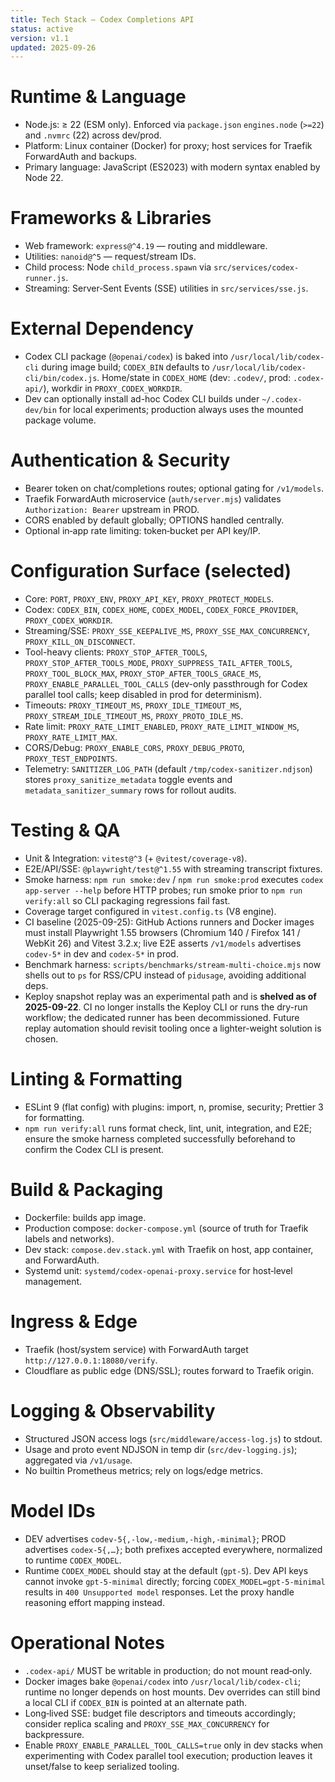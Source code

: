 ```yaml
---
title: Tech Stack — Codex Completions API
status: active
version: v1.1
updated: 2025-09-26
---
```


# Runtime & Language

- Node.js: ≥ 22 (ESM only). Enforced via `package.json` `engines.node` (`>=22`) and `.nvmrc` (22) across dev/prod.
- Platform: Linux container (Docker) for proxy; host services for Traefik ForwardAuth and backups.
- Primary language: JavaScript (ES2023) with modern syntax enabled by Node 22.

# Frameworks & Libraries

- Web framework: `express@^4.19` — routing and middleware.
- Utilities: `nanoid@^5` — request/stream IDs.
- Child process: Node `child_process.spawn` via `src/services/codex-runner.js`.
- Streaming: Server‑Sent Events (SSE) utilities in `src/services/sse.js`.

# External Dependency

- Codex CLI package (`@openai/codex`) is baked into `/usr/local/lib/codex-cli` during image build; `CODEX_BIN` defaults to `/usr/local/lib/codex-cli/bin/codex.js`. Home/state in `CODEX_HOME` (dev: `.codev/`, prod: `.codex-api/`), workdir in `PROXY_CODEX_WORKDIR`.
- Dev can optionally install ad-hoc Codex CLI builds under `~/.codex-dev/bin` for local experiments; production always uses the mounted package volume.

# Authentication & Security

- Bearer token on chat/completions routes; optional gating for `/v1/models`.
- Traefik ForwardAuth microservice (`auth/server.mjs`) validates `Authorization: Bearer` upstream in PROD.
- CORS enabled by default globally; OPTIONS handled centrally.
- Optional in‑app rate limiting: token‑bucket per API key/IP.

# Configuration Surface (selected)

- Core: `PORT`, `PROXY_ENV`, `PROXY_API_KEY`, `PROXY_PROTECT_MODELS`.
- Codex: `CODEX_BIN`, `CODEX_HOME`, `CODEX_MODEL`, `CODEX_FORCE_PROVIDER`, `PROXY_CODEX_WORKDIR`.
- Streaming/SSE: `PROXY_SSE_KEEPALIVE_MS`, `PROXY_SSE_MAX_CONCURRENCY`, `PROXY_KILL_ON_DISCONNECT`.
- Tool-heavy clients: `PROXY_STOP_AFTER_TOOLS`, `PROXY_STOP_AFTER_TOOLS_MODE`, `PROXY_SUPPRESS_TAIL_AFTER_TOOLS`, `PROXY_TOOL_BLOCK_MAX`, `PROXY_STOP_AFTER_TOOLS_GRACE_MS`, `PROXY_ENABLE_PARALLEL_TOOL_CALLS` (dev-only passthrough for Codex parallel tool calls; keep disabled in prod for determinism).
- Timeouts: `PROXY_TIMEOUT_MS`, `PROXY_IDLE_TIMEOUT_MS`, `PROXY_STREAM_IDLE_TIMEOUT_MS`, `PROXY_PROTO_IDLE_MS`.
- Rate limit: `PROXY_RATE_LIMIT_ENABLED`, `PROXY_RATE_LIMIT_WINDOW_MS`, `PROXY_RATE_LIMIT_MAX`.
- CORS/Debug: `PROXY_ENABLE_CORS`, `PROXY_DEBUG_PROTO`, `PROXY_TEST_ENDPOINTS`.
- Telemetry: `SANITIZER_LOG_PATH` (default `/tmp/codex-sanitizer.ndjson`) stores `proxy_sanitize_metadata` toggle events and `metadata_sanitizer_summary` rows for rollout audits.

# Testing & QA

- Unit & Integration: `vitest@^3` (+ `@vitest/coverage-v8`).
- E2E/API/SSE: `@playwright/test@^1.55` with streaming transcript fixtures.
- Smoke harness: `npm run smoke:dev` / `npm run smoke:prod` executes `codex app-server --help` before HTTP probes; run smoke prior to `npm run verify:all` so CLI packaging regressions fail fast.
- Coverage target configured in `vitest.config.ts` (V8 engine).
- CI baseline (2025-09-25): GitHub Actions runners and Docker images must install Playwright 1.55 browsers (Chromium 140 / Firefox 141 / WebKit 26) and Vitest 3.2.x; live E2E asserts `/v1/models` advertises `codev-5*` in dev and `codex-5*` in prod.
- Benchmark harness: `scripts/benchmarks/stream-multi-choice.mjs` now shells out to `ps` for RSS/CPU instead of `pidusage`, avoiding additional deps.
- Keploy snapshot replay was an experimental path and is **shelved as of 2025-09-22**. CI no longer installs the Keploy CLI or runs the dry-run workflow; the dedicated runner has been decommissioned. Future replay automation should revisit tooling once a lighter-weight solution is chosen.

# Linting & Formatting

- ESLint 9 (flat config) with plugins: import, n, promise, security; Prettier 3 for formatting.
- `npm run verify:all` runs format check, lint, unit, integration, and E2E; ensure the smoke harness completed successfully beforehand to confirm the Codex CLI is present.

# Build & Packaging

- Dockerfile: builds app image.
- Production compose: `docker-compose.yml` (source of truth for Traefik labels and networks).
- Dev stack: `compose.dev.stack.yml` with Traefik on host, app container, and ForwardAuth.
- Systemd unit: `systemd/codex-openai-proxy.service` for host‑level management.

# Ingress & Edge

- Traefik (host/system service) with ForwardAuth target `http://127.0.0.1:18080/verify`.
- Cloudflare as public edge (DNS/SSL); routes forward to Traefik origin.

# Logging & Observability

- Structured JSON access logs (`src/middleware/access-log.js`) to stdout.
- Usage and proto event NDJSON in temp dir (`src/dev-logging.js`); aggregated via `/v1/usage`.
- No builtin Prometheus metrics; rely on logs/edge metrics.

# Model IDs

- DEV advertises `codev-5{,-low,-medium,-high,-minimal}`; PROD advertises `codex-5{,…}`; both prefixes accepted everywhere, normalized to runtime `CODEX_MODEL`.
- Runtime `CODEX_MODEL` should stay at the default (`gpt-5`). Dev API keys cannot invoke `gpt-5-minimal`
  directly; forcing `CODEX_MODEL=gpt-5-minimal` results in `400 Unsupported model` responses. Let the
  proxy handle reasoning effort mapping instead.

# Operational Notes

- `.codex-api/` MUST be writable in production; do not mount read‑only.
- Docker images bake `@openai/codex` into `/usr/local/lib/codex-cli`; runtime no longer depends on host mounts. Dev overrides can still bind a local CLI if `CODEX_BIN` is pointed at an alternate path.
- Long‑lived SSE: budget file descriptors and timeouts accordingly; consider replica scaling and `PROXY_SSE_MAX_CONCURRENCY` for backpressure.
- Enable `PROXY_ENABLE_PARALLEL_TOOL_CALLS=true` only in dev stacks when experimenting with Codex parallel tool execution; production leaves it unset/false to keep serialized tooling.
